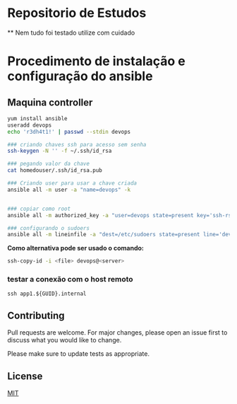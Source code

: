 # Repositorio de Estudos

** Nem tudo foi testado utilize com cuidado


# Procedimento de instalação e configuração do ansible 


## Maquina controller


```bash
yum install ansible
useradd devops
echo 'r3dh4t1!' | passwd --stdin devops

### criando chaves ssh para acesso sem senha 
ssh-keygen -N '' -f ~/.ssh/id_rsa

### pegando valor da chave 
cat homedouser/.ssh/id_rsa.pub

### Criando user para usar a chave criada
ansible all -m user -a "name=devops" -k 


### copiar como root
ansible all -m authorized_key -a "user=devops state=present key='ssh-rsa '" -k

### configurando o sudoers
ansible all -m lineinfile -a "dest=/etc/sudoers state=present line='devops ALL=(ALL) NOPASSWD: ALL'" -k 

```



**Como alternativa pode ser usado o comando:**


```bash 
ssh-copy-id -i <file> devops@<server>
```


### testar a conexão com o host remoto
`ssh app1.${GUID}.internal`




## Contributing
Pull requests are welcome. For major changes, please open an issue first to discuss what you would like to change.

Please make sure to update tests as appropriate.

## License
[MIT](https://choosealicense.com/licenses/mit/)
